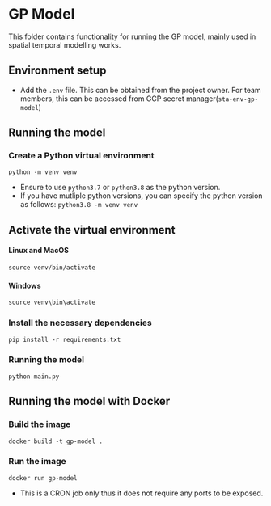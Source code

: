 # GP Model

This folder contains functionality for running the GP model, mainly used in spatial temporal modelling works.

## Environment setup
* Add the `.env` file. This can be obtained from the project owner. 
For team members, this can be accessed from GCP secret manager(`sta-env-gp-model`)

## Running the model
### Create a Python virtual environment
```python -m venv venv```

* Ensure to use `python3.7` or `python3.8` as the python version.
* If you have mutliple python versions, you can specify the python version as follows:
  ```python3.8 -m venv venv```

## Activate the virtual environment
#### Linux and MacOS
```source venv/bin/activate```
#### Windows
```source venv\bin\activate```

### Install the necessary dependencies
```pip install -r requirements.txt```

### Running the model

```python main.py```

## Running the model with Docker
### Build the image
```docker build -t gp-model .```

### Run the image

```docker run gp-model```

* This is a CRON job only thus it does not require any ports to be exposed.

